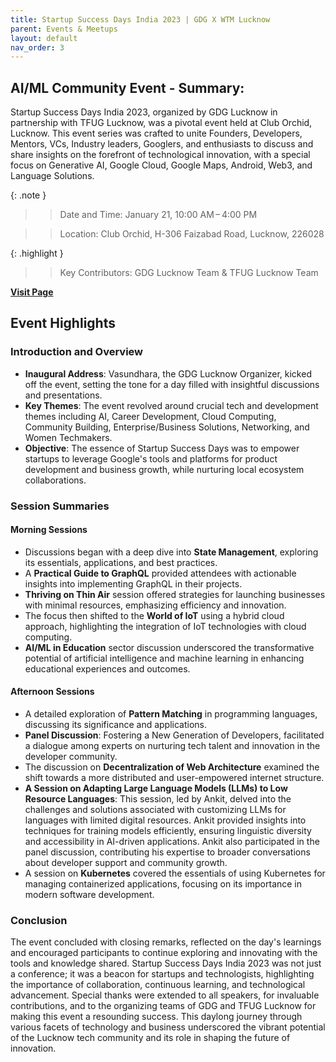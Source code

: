 ```yaml
---
title: Startup Success Days India 2023 | GDG X WTM Lucknow
parent: Events & Meetups
layout: default
nav_order: 3
---
```


## AI/ML Community Event - Summary:
Startup Success Days India 2023, organized by GDG Lucknow in partnership with TFUG Lucknow, was a pivotal event held at Club Orchid, Lucknow. This event series was crafted to unite Founders, Developers, Mentors, VCs, Industry leaders, Googlers, and enthusiasts to discuss and share insights on the forefront of technological innovation, with a special focus on Generative AI, Google Cloud, Google Maps, Android, Web3, and Language Solutions.

{: .note }
>> Date and Time: January 21, 10:00 AM – 4:00 PM

>> Location: Club Orchid, H-306 Faizabad Road, Lucknow, 226028

{: .highlight }
>> Key Contributors: GDG Lucknow Team & TFUG Lucknow Team

**[Visit Page](https://gdg.community.dev/events/details/google-gdg-lucknow-presents-startup-success-days-india-2023-gdg-x-wtm-lucknow/)**

## Event Highlights
### Introduction and Overview

- **Inaugural Address**: Vasundhara, the GDG Lucknow Organizer, kicked off the event, setting the tone for a day filled with insightful discussions and presentations.
- **Key Themes**: The event revolved around crucial tech and development themes including AI, Career Development, Cloud Computing, Community Building, Enterprise/Business Solutions, Networking, and Women Techmakers.
- **Objective**: The essence of Startup Success Days was to empower startups to leverage Google's tools and platforms for product development and business growth, while nurturing local ecosystem collaborations.

### Session Summaries

#### Morning Sessions

- Discussions began with a deep dive into **State Management**, exploring its essentials, applications, and best practices.
- A **Practical Guide to GraphQL** provided attendees with actionable insights into implementing GraphQL in their projects.
- **Thriving on Thin Air** session offered strategies for launching businesses with minimal resources, emphasizing efficiency and innovation.
- The focus then shifted to the **World of IoT** using a hybrid cloud approach, highlighting the integration of IoT technologies with cloud computing.
- **AI/ML in Education** sector discussion underscored the transformative potential of artificial intelligence and machine learning in enhancing educational experiences and outcomes.

#### Afternoon Sessions

- A detailed exploration of **Pattern Matching** in programming languages, discussing its significance and applications.
- **Panel Discussion**: Fostering a New Generation of Developers, facilitated a dialogue among experts on nurturing tech talent and innovation in the developer community.
- The discussion on **Decentralization of Web Architecture** examined the shift towards a more distributed and user-empowered internet structure.
- **A Session on Adapting Large Language Models (LLMs) to Low Resource Languages**: This session, led by Ankit, delved into the challenges and solutions associated with customizing LLMs for languages with limited digital resources. Ankit provided insights into techniques for training models efficiently, ensuring linguistic diversity and accessibility in AI-driven applications. Ankit also participated in the panel discussion, contributing his expertise to broader conversations about developer support and community growth.
- A session on **Kubernetes** covered the essentials of using Kubernetes for managing containerized applications, focusing on its importance in modern software development.

### Conclusion

The event concluded with closing remarks, reflected on the day's learnings and encouraged participants to continue exploring and innovating with the tools and knowledge shared. Startup Success Days India 2023 was not just a conference; it was a beacon for startups and technologists, highlighting the importance of collaboration, continuous learning, and technological advancement. Special thanks were extended to all speakers, for invaluable contributions, and to the organizing teams of GDG and TFUG Lucknow for making this event a resounding success. This daylong journey through various facets of technology and business underscored the vibrant potential of the Lucknow tech community and its role in shaping the future of innovation.